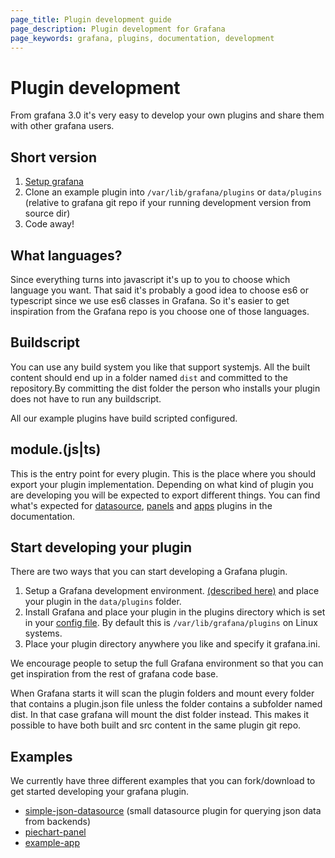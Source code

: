```yaml
---
page_title: Plugin development guide
page_description: Plugin development for Grafana
page_keywords: grafana, plugins, documentation, development
---
```


# Plugin development

From grafana 3.0 it's very easy to develop your own plugins and share them with other grafana users.

## Short version

1. [Setup grafana](http://docs.grafana.org/project/building_from_source/)
2. Clone an example plugin into ```/var/lib/grafana/plugins```  or `data/plugins` (relative to grafana git repo if your running development version from source dir)
3. Code away!

## What languages?

Since everything turns into javascript it's up to you to choose which language you want. That said it's probably a good idea to choose es6 or typescript since we use es6 classes in Grafana. So it's easier to get inspiration from the Grafana repo is you choose one of those languages.

## Buildscript

You can use any build system you like that support systemjs. All the built content should end up in a folder named ```dist``` and committed to the repository.By committing the dist folder the person who installs your plugin does not have to run any buildscript.

All our example plugins have build scripted configured.

## module.(js|ts)

This is the entry point for every plugin. This is the place where you should export
your plugin implementation. Depending on what kind of plugin you are developing you
will be expected to export different things. You can find what's expected for [datasource](./datasources.md), [panels](./panels.md)
and [apps](./apps.md) plugins in the documentation.

## Start developing your plugin
There are two ways that you can start developing a Grafana plugin.

1. Setup a Grafana development environment. [(described here)](https://github.com/grafana/grafana/blob/master/DEVELOPMENT.md) and place your plugin in the ```data/plugins``` folder.
2. Install Grafana and place your plugin in the plugins directory which is set in your [config file](../installation/configuration.md). By default this is `/var/lib/grafana/plugins` on Linux systems.
3. Place your plugin directory anywhere you like and specify it grafana.ini.

We encourage people to setup the full Grafana environment so that you can get inspiration from the rest of grafana code base.

When Grafana starts it will scan the plugin folders and mount every folder that contains a plugin.json file unless
the folder contains a subfolder named dist. In that case grafana will mount the dist folder instead.
This makes it possible to have both built and src content in the same plugin git repo.

## Examples
We currently have three different examples that you can fork/download to get started developing your grafana plugin.

 - [simple-json-datasource](https://github.com/grafana/simple-json-datasource) (small datasource plugin for querying json data from backends)
 - [piechart-panel](https://github.com/grafana/piechart-panel)
 - [example-app](https://github.com/grafana/example-app)
